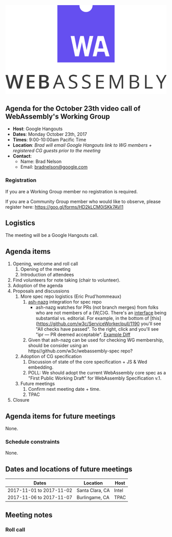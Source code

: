 ![WebAssembly logo](/images/WebAssembly.png)

## Agenda for the October 23th video call of WebAssembly's Working Group

- **Host**: Google Hangouts
- **Dates**: Monday October 23th, 2017
- **Times**: 9:00-10:00am Pacific Time
- **Location**: *Brad will email Google Hangouts link to WG members + registered CG guests prior to the meeting*
- **Contact**:
    - Name: Brad Nelson
    - Email: bradnelson@google.com

### Registration

If you are a Working Group member no registration is required.

If you are a Community Group member who would like to observe, please register
here:
https://goo.gl/forms/HD2kLCM0iSKk7AVl1

## Logistics

The meeting will be a Google Hangouts call.

## Agenda items

1. Opening, welcome and roll call
    1. Opening of the meeting
    1. Introduction of attendees
1. Find volunteers for note taking (chair to volunteer).
1. Adoption of the agenda
1. Proposals and discussions
    1. More spec repo logistics (Eric Prud'hommeaux)
       1. [ash-nazg](https://github.com/w3c/ash-nazg/) integration for spec repo
          * ash-nazg watches for PRs (not branch merges) from folks who are
            not members of a {W,C}G. There's an
            [interface](https://labs.w3.org/hatchery/repo-manager/pr/open)
            being substantial vs. editorial.
            For example, in the bottom of
            [this](https://github.com/w3c/ServiceWorker/pull/1190
            you'll see "All checks have
            passed". To the right, click <Show all checks> and you'll see
            "ipr — PR deemed acceptable".
            [Example Diff](https://s3.amazonaws.com/pr-preview/w3c/ServiceWorker/0aefcc4...948e077.html)
       1. Given that ash-nazg can be used for checking WG membership,
          should be consider using an https//github.com/w3c/webassembly-spec
          repo?
    1. Adoption of CG specification
       1. Discussion of state of the core specification + JS & Wed embedding.
       1. POLL: We should adopt the current WebAssembly core spec as
          a "First Public Working Draft" for WebAssembly Specification v.1.
    1. Future meetings
       1. Confirm next meeting date + time.
       1. TPAC
1. Closure

## Agenda items for future meetings

None.

### Schedule constraints

None.

## Dates and locations of future meetings

| Dates                    | Location          | Host       |
|--------------------------|-------------------|------------|
| 2017-11-01 to 2017-11-02 | Santa Clara, CA   | Intel      |
| 2017-11-06 to 2017-11-07 | Burlingame, CA    | TPAC       |

## Meeting notes

###  Roll call

